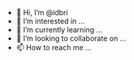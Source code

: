 - 👋 Hi, I’m @idbri
- 👀 I’m interested in ...
- 🌱 I’m currently learning ...
- 💞️ I’m looking to collaborate on ...
- 📫 How to reach me ...

<!---
idbri/idbri is a ✨ special ✨ repository because its `README.md` (this file) appears on your GitHub profile.
You can click the Preview link to take a look at your changes.
--->
